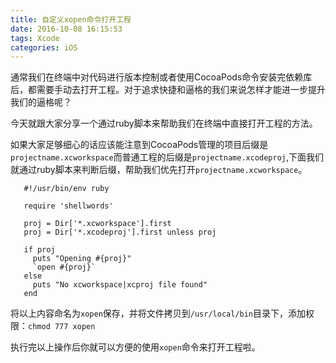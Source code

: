 ```yaml
---
title: 自定义xopen命令打开工程
date: 2016-10-08 16:15:53
tags: Xcode
categories: iOS
---
```


通常我们在终端中对代码进行版本控制或者使用CocoaPods命令安装完依赖库后，都需要手动去打开工程。对于追求快捷和逼格的我们来说怎样才能进一步提升我们的逼格呢？

今天就跟大家分享一个通过ruby脚本来帮助我们在终端中直接打开工程的方法。

如果大家足够细心的话应该能注意到CocoaPods管理的项目后缀是`projectname.xcworkspace`而普通工程的后缀是`projectname.xcodeproj`,下面我们就通过ruby脚本来判断后缀，帮助我们优先打开`projectname.xcworkspace`。

       #!/usr/bin/env ruby
 
       require 'shellwords'
 
       proj = Dir['*.xcworkspace'].first
       proj = Dir['*.xcodeproj'].first unless proj
 
       if proj
         puts "Opening #{proj}"
         `open #{proj}`
       else
         puts "No xcworkspace|xcproj file found"
       end
       
将以上内容命名为`xopen`保存，并将文件拷贝到`/usr/local/bin`目录下，添加权限：`chmod 777 xopen`

执行完以上操作后你就可以方便的使用`xopen`命令来打开工程啦。